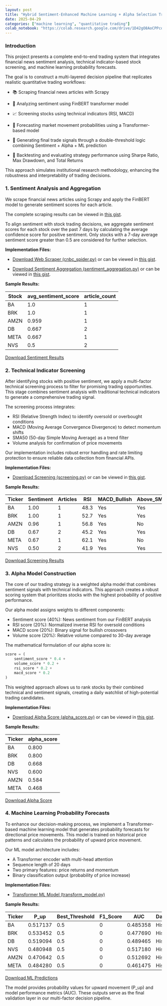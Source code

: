 ```yaml
---
layout: post
title: "Hybrid Sentiment-Enhanced Machine Learning + Alpha Selection Trading Pipeline"
date: 2025-04-29
categories: ["machine learning", "quantitative trading"]
colab_notebook: "https://colab.research.google.com/drive/1D42gO8AoCPPcdY56My-kk5NNuD38S23q?usp=sharing"
---
```

### Introduction
This project presents a complete end-to-end trading system that integrates financial news sentiment analysis, technical indicator-based stock screening, and machine learning probability forecasts.

The goal is to construct a multi-layered decision pipeline that replicates realistic quantitative trading workflows:

* 📚 Scraping financial news articles with Scrapy

* 💬 Analyzing sentiment using FinBERT transformer model

* 📈 Screening stocks using technical indicators (RSI, MACD)

* 🤖 Forecasting market movement probabilities using a Transformer-based model

* 🎯 Generating final trade signals through a double-threshold logic combining Sentiment + Alpha + ML prediction

* 🔄 Backtesting and evaluating strategy performance using Sharpe Ratio, Max Drawdown, and Total Returns

This approach simulates institutional research methodology, enhancing the robustness and interpretability of trading decisions.

### 1. Sentiment Analysis and Aggregation
We scrape financial news articles using Scrapy and apply the FinBERT model to generate sentiment scores for each article.

The complete scraping results can be viewed in [this gist](https://gist.github.com/yibowang622/5f109ca7a5cf6f5a3e2b69e7dc66946f).

To align sentiment with stock trading decisions, we aggregate sentiment scores for each stock over the past 7 days by calculating the average confidence score for positive sentiment. Only stocks with a 7-day average sentiment score greater than 0.5 are considered for further selection.

**Implementation Files:**
- [Download Web Scraper (cnbc_spider.py)](/src/cnbc_spider.py) or can be viewed in [this gist](https://gist.github.com/yibowang622/f5a8cc1752f62e6293810b31d0f891b2).

- [Download Sentiment Aggregation (sentiment_aggregation.py)](/src/sentiment_aggregation.py) or can be viewed in [this gist](https://gist.github.com/yibowang622/735012a9938b7fc1597d120f0ea7acef).


**Sample Results:**

| Stock | avg_sentiment_score | article_count |
|-------|---------------------|---------------|
| BA    | 1.0                 | 1            |
| BRK   | 1.0                 | 1             |
| AMZN  | 0.959               | 1            |
| DB    | 0.667               | 2            |
| META  | 0.667               | 1            |
| NVS   | 0.5                 | 2            |

[Download Sentiment Results](/data/sentiment_scores.csv)

### 2. Technical Indicator Screening
After identifying stocks with positive sentiment, we apply a multi-factor technical screening process to filter for promising trading opportunities. This stage combines sentiment analysis with traditional technical indicators to generate a comprehensive trading signal.

The screening process integrates:

* RSI (Relative Strength Index) to identify oversold or overbought conditions
* MACD (Moving Average Convergence Divergence) to detect momentum shifts
* SMA50 (50-day Simple Moving Average) as a trend filter
* Volume analysis for confirmation of price movements

Our implementation includes robust error handling and rate limiting protection to ensure reliable data collection from financial APIs.

**Implementation Files:**
- [Download Screening (screening.py)](/src/screening.py) or can be viewed in [this gist](https://gist.github.com/yibowang622/29a6a206c5b61db8e7aceeccd7abc91d).

**Sample Results:**

| Ticker | Sentiment | Articles | RSI | MACD_Bullish | Above_SMA50 | Avg_Volume |
|--------|-----------|----------|-----|-------------|-------------|------------|
| BA     | 1.00      | 1        | 48.3 | Yes         | Yes         | 8792622    |
| BRK    | 1.00      | 1        | 52.7 | Yes         | Yes         | 5077701    |
| AMZN   | 0.96      | 1        | 56.8 | Yes         | No          | 49614533   |
| DB     | 0.67      | 2        | 45.2 | Yes         | Yes         | 4239758    |
| META   | 0.67      | 1        | 62.1 | Yes         | No          | 18266843   |
| NVS    | 0.50      | 2        | 41.9 | Yes         | Yes         | 2484374    |

[Download Screening Results](/data/screening_results.csv)

### 3. Alpha Model Construction
The core of our trading strategy is a weighted alpha model that combines sentiment signals with technical indicators. This approach creates a robust scoring system that prioritizes stocks with the highest probability of positive performance.

Our alpha model assigns weights to different components:

* Sentiment score (40%): News sentiment from our FinBERT analysis
* RSI score (20%): Normalized inverse RSI for oversold conditions
* MACD score (20%): Binary signal for bullish crossovers
* Volume score (20%): Relative volume compared to 30-day average

The mathematical formulation of our alpha score is:

```python
score = (
    sentiment_score * 0.4 +
    volume_score * 0.2 +
    rsi_score * 0.2 +
    macd_score * 0.2
)
```

This weighted approach allows us to rank stocks by their combined technical and sentiment signals, creating a daily watchlist of high-potential trading candidates.

**Implementation Files:**
- [Download Alpha Score (alpha_score.py)](/src/alpha_score.py) or can be viewed in [this gist](https://gist.github.com/yibowang622/fd541f3f9359d74626c586276c449621).

**Sample Results:**

| Ticker | alpha_score |
|--------|-------------|
| BA     | 0.800       |
| BRK    | 0.800       |
| DB     | 0.668       |
| NVS    | 0.600       |
| AMZN   | 0.584       |
| META   | 0.468       |

[Download Alpha Score](/data/top_signals.csv)

### 4. Machine Learning Probability Forecasts

To enhance our decision-making process, we implement a Transformer-based machine learning model that generates probability forecasts for directional price movements. This model is trained on historical price patterns and calculates the probability of upward price movement.

Our ML model architecture includes:
* A Transformer encoder with multi-head attention
* Sequence length of 20 days
* Two primary features: price returns and momentum
* Binary classification output (probability of price increase)

**Implementation Files:**
- [Transformer ML Model (transform_model.py)](https://colab.research.google.com/drive/15M9wl1AWaBM-SZkpoTxyILCabBoD5CoO?usp=sharing)

**Sample Results:**

| Ticker | P_up    | Best_Threshold | F1_Score | AUC      | Data_Source |
|--------|---------|----------------|----------|----------|-------------|
| BA     | 0.517137| 0.5            | 0        | 0.485358 | Historic    |
| BRK    | 0.533452| 0.5            | 0        | 0.477690 | Historic    |
| DB     | 0.519094| 0.5            | 0        | 0.489465 | Historic    |
| NVS    | 0.480948| 0.5            | 0        | 0.517180 | Historic    |
| AMZN   | 0.470642| 0.5            | 0        | 0.512692 | Historic    |
| META   | 0.484280| 0.5            | 0        | 0.461475 | Historic    |

[Download ML Predictions](/data/ml_predictions.csv)

The model provides probability values for upward movement (P_up) and model performance metrics (AUC). These outputs serve as the final validation layer in our multi-factor decision pipeline.

